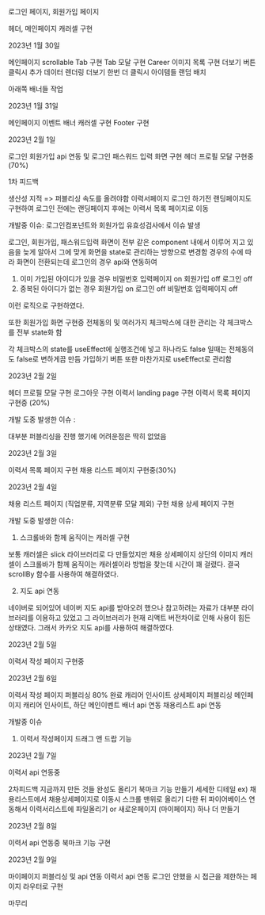 로그인 페이지, 회원가입 페이지

헤더, 메인페이지 캐러셀 구현


2023년 1월 30일

메인페이지 scrollable Tab 구현
Tab 모달 구현
Career 이미지 목록 구현
더보기 버튼 클릭시 추가 데이터 렌더링
더보기 한번 더 클릭시 아이템들 랜덤 배치

아래쪽 배너들 작업


2023년 1월 31일

메인페이지 이벤트 배너 캐러셀 구현
Footer 구현



2023년 2월 1일

로그인 회원가입 api 연동 및 로그인 패스워드 입력 화면 구현
헤더 프로필 모달 구현중 (70%)

1차 피드백 

생산성 지적
 => 퍼블리싱 속도를 올려야함
이력서페이지 로그인 하기전 랜딩페이지도 구현하여
로그인 전에는 랜딩페이지 후에는 이력서 목록 페이지로 이동

개발중 이슈:
로그인컴포넌트와 회원가입 유효성검사에서 이슈 발생

로그인, 회원가입, 패스워드입력 화면이 전부 같은 component 내에서 이루어 지고 있음을 
늦게 알아서 그에 맞게 화면을 state로 관리하는 방향으로 변경함
경우의 수에 따라 화면이 전환되는데 로그인의 경우 api와 연동하여 

1. 이미 가입된 아이디가 있을 경우
    비밀번호 입력페이지 on
    회원가입 off
    로그인 off
2. 중복된 아이디가 없는 경우
    회원가입 on
    로그인 off
    비밀번호 입력페이지 off

이런 로직으로 구현하였다.

또한 회원가입 화면 구현중 전체동의 및 여러가지 체크박스에 대한 관리는 각 체크박스를 전부 state화 함

각 체크박스의 state를 useEffect에 실행조건에 넣고 하나라도 false 일때는 전체동의도 false로 변하게끔 만듬
가입하기 버튼 또한 마찬가지로 useEffect로 관리함

2023년 2월 2일

헤더 프로필 모달 구현
로그아웃 구현
이력서 landing page 구현
이력서 목록 페이지 구현중 (20%)

개발 도중 발생한 이슈 :

대부분 퍼블리싱을 진행 했기에 어려운점은 딱히 없었음



2023년 2월 3일

이력서 목록 페이지 구현
채용 리스트 페이지 구현중(30%)




2023년 2월 4일 

채용 리스트 페이지 (직업분류, 지역분류 모달 제외) 구현
채용 상세 페이지 구현

개발 도중 발생한 이슈:

1. 스크롤바와 함께 움직이는 캐러셀 구현

보통 캐러셀은 slick 라이브러리로 다 만들었지만
채용 상세페이지 상단의 이미지 캐러셀이 스크롤바가 함께 움직이는 캐러셀이라 방법을 찾는데 시간이 꽤 걸렸다.
결국 scrollBy 함수를 사용하여 해결하였다.

2. 지도 api 연동

네이버로 되어있어 네이버 지도 api를 받아오려 했으나 참고하려는 자료가 대부분 라이브러리를 이용하고 있었고 그 라이브러리가 현재 리액트 버전차이로 인해 사용이 힘든 상태였다.
그래서 카카오 지도 api를 사용하여 해결하였다.


2023년 2월 5일

이력서 작성 페이지 구현중

2023년 2월 6일

이력서 작성 페이지 퍼블리싱 80% 완료
캐리어 인사이트 상세페이지 퍼블리싱
메인페이지 캐리어 인사이트, 하단 메인이벤트 배너 api 연동
채용리스트 api 연동

개발중 이슈 
1) 이력서 작성페이지 드래그 앤 드랍 기능

2023년 2월 7일

이력서 api 연동중

2차피드백
지금까지 만든 것들 완성도 올리기
북마크 기능 만들기
세세한 디테일 ex) 채용리스트에서 채용상세페이지로 이동시 스크롤 맨위로 올리기
다한 뒤 파이어베이스 연동해서 이력서리스트에 파일올리기 or 새로운페이지 (마이페이지) 하나 더 만들기


2023년 2월 8일

이력서 api 연동중
북마크 기능 구현

2023년 2월 9일

마이페이지 퍼블리싱 및 api 연동
이력서 api 연동
로그인 안했을 시 접근을 제한하는 페이지 라우터로 구현

마무리


